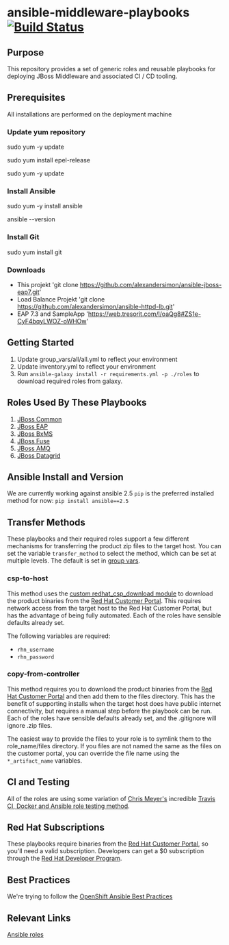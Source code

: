 # ansible-middleware-playbooks [![Build Status](https://travis-ci.org/redhat-cop/ansible-middleware-playbooks.svg)](https://travis-ci.org/redhat-cop/ansible-middleware-playbooks)

## Purpose

This repository provides a set of generic roles and reusable playbooks for deploying JBoss Middleware and associated CI / CD tooling.

## Prerequisites

All installations are performed on the deployment machine

### Update yum repository

sudo yum -y update

sudo yum install epel-release

sudo yum -y update

### Install Ansible

sudo yum -y install ansible

ansible --version

### Install Git

sudo yum install git

### Downloads
- This projekt 'git clone https://github.com/alexandersimon/ansible-jboss-eap7.git'
- Load Balance Projekt 'git clone https://github.com/alexandersimon/ansible-httpd-lb.git'
- EAP 7.3 and SampleApp 'https://web.tresorit.com/l/oaQg8#ZS1e-CyF4bqyLWOZ-oWHOw'

## Getting Started

1. Update group_vars/all/all.yml to reflect your environment
2. Update inventory.yml to reflect your environment
3. Run `ansible-galaxy install -r requirements.yml -p ./roles` to download required roles from galaxy.

## Roles Used By These Playbooks

1. [JBoss Common](https://github.com/redhat-cop/ansible-role-jboss-common)
2. [JBoss EAP](https://github.com/redhat-cop/jboss_eap)
3. [JBoss BxMS](https://github.com/redhat-cop/jboss_bxms)
4. [JBoss Fuse](https://github.com/redhat-cop/jboss_fuse)
5. [JBoss AMQ](https://github.com/redhat-cop/jboss_amq)
6. [JBoss Datagrid](https://github.com/redhat-cop/jboss_datagrid)

## Ansible Install and Version
We are currently working against ansible 2.5 `pip` is the preferred installed method for now: `pip install ansible==2.5`

## Transfer Methods

These playbooks and their required roles support a few different mechanisms for transferring the product zip files to the target host. You can set the variable `transfer_method` to select the method, which can be set at multiple levels. The default is set in [group vars](group_vars/all/all.yml).

### csp-to-host
This method uses the [custom redhat_csp_download module](https://github.com/sabre1041/redhat-csp-download) to download the product binaries from the [Red Hat Customer Portal](https://access.redhat.com/downloads/). This requires network access from the target host to the Red Hat Customer Portal, but has the advantage of being fully automated. Each of the roles have sensible defaults already set.

The following variables are required:
- `rhn_username`
- `rhn_password`

### copy-from-controller
This method requires you to download the product binaries from the [Red Hat Customer Portal](https://access.redhat.com/downloads/) and then add them to the files directory. This has the benefit of supporting installs when the target host does have public internet connectivity, but requires a manual step before the playbook can be run. Each of the roles have sensible defaults already set, and the .gitignore will ignore .zip files.

The easiest way to provide the files to your role is to symlink them to the role_name/files directory. If you files are not named the same as the files on the customer portal, you can override the file name using the `*_artifact_name` variables.

## CI and Testing 

All of the roles are using some variation of [Chris Meyer's](https://github.com/chrismeyersfsu) incredible [Travis CI, Docker and Ansible role testing method](https://www.ansible.com/blog/testing-ansible-roles-with-docker).

## Red Hat Subscriptions

These playbooks require binaries from the [Red Hat Customer Portal](https://access.redhat.com/downloads/), so you'll need a valid subscription. Developers can get a $0 subscription through the [Red Hat Developer Program](http://developers.redhat.com/products/eap/download/).


## Best Practices

We're trying to follow the [OpenShift Ansible Best Practices](https://github.com/openshift/openshift-ansible/blob/master/docs/best_practices_guide.adoc)

## Relevant Links

[Ansible roles](http://docs.ansible.com/ansible/playbooks_roles.html "Ansible Roles")
